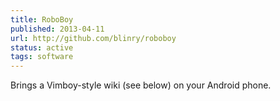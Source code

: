 ```yaml
---
title: RoboBoy
published: 2013-04-11
url: http://github.com/blinry/roboboy
status: active
tags: software
---
```


Brings a Vimboy-style wiki (see below) on your Android phone.
